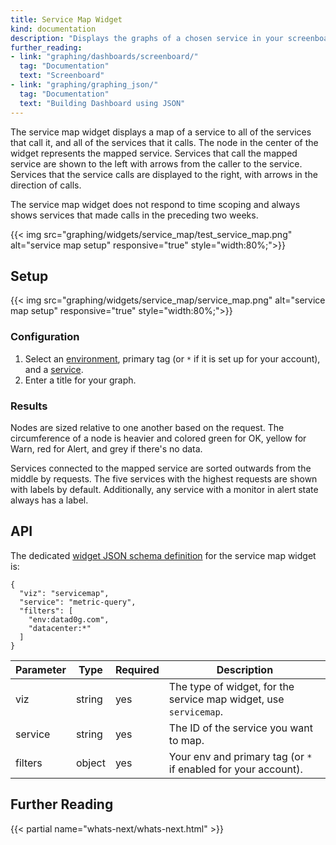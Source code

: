 ```yaml
---
title: Service Map Widget
kind: documentation
description: "Displays the graphs of a chosen service in your screenboard."
further_reading:
- link: "graphing/dashboards/screenboard/"
  tag: "Documentation"
  text: "Screenboard"
- link: "graphing/graphing_json/"
  tag: "Documentation"
  text: "Building Dashboard using JSON"
---
```


The service map widget displays a map of a service to all of the services that call it, and all of the services that it calls. The node in the center of the widget represents the mapped service. Services that call the mapped service are shown to the left with arrows from the caller to the service. Services that the service calls are displayed to the right, with arrows in the direction of calls.

The service map widget does not respond to time scoping and always shows services that made calls in the preceding two weeks.

{{< img src="graphing/widgets/service_map/test_service_map.png" alt="service map setup" responsive="true" style="width:80%;">}}

## Setup

{{< img src="graphing/widgets/service_map/service_map.png" alt="service map setup" responsive="true" style="width:80%;">}}

### Configuration

1. Select an [environment][1], primary tag (or `*` if it is set up for your account), and a [service][2].
2. Enter a title for your graph.

### Results

Nodes are sized relative to one another based on the request. The circumference of a node is heavier and colored green for OK, yellow for Warn, red for Alert, and grey if there's no data.

Services connected to the mapped service are sorted outwards from the middle by requests. The five services with the highest requests are shown with labels by default. Additionally, any service with a monitor in alert state always has a label.

## API

The dedicated [widget JSON schema definition][3] for the service map widget is:

```
{
  "viz": "servicemap",
  "service": "metric-query",
  "filters": [
    "env:datad0g.com",
    "datacenter:*"
  ]
}
```

| Parameter | Type   | Required | Description                                                       |
|-----------|--------|----------|-------------------------------------------------------------------|
| viz       | string | yes      | The type of widget, for the service map widget, use `servicemap`. |
| service   | string | yes      | The ID of the service you want to map.                            |
| filters   | object | yes      | Your env and primary tag (or `*` if enabled for your account).      |


## Further Reading

{{< partial name="whats-next/whats-next.html" >}}

[1]: /agent/apm/#environment
[2]: /tracing/visualization/service
[3]: /graphing/graphing_json/widget_json
